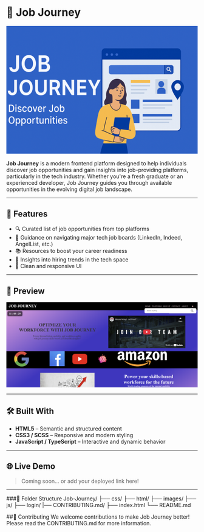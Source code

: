 # 🚀 Job Journey

![Job Journey Banner](images/banner.png)

**Job Journey** is a modern frontend platform designed to help individuals discover job opportunities and gain insights into job-providing platforms, particularly in the tech industry. Whether you're a fresh graduate or an experienced developer, Job Journey guides you through available opportunities in the evolving digital job landscape.

---

## 🌟 Features

- 🔍 Curated list of job opportunities from top platforms
- 🧭 Guidance on navigating major tech job boards (LinkedIn, Indeed, AngelList, etc.)
- 📚 Resources to boost your career readiness
- 💼 Insights into hiring trends in the tech space
- 🎨 Clean and responsive UI

---

## 📸 Preview

![Homepage Screenshot](images/homepage.png)

---

## 🛠️ Built With

- **HTML5** – Semantic and structured content
- **CSS3 / SCSS** – Responsive and modern styling
- **JavaScript / TypeScript** – Interactive and dynamic behavior

---

## 🌐 Live Demo

> Coming soon... or add your deployed link here!

---

###📌 Folder Structure
Job-Journey/
├── css/
├── html/
├── images/
├── js/
├── login/
|── CONTRIBUTING.md/
├── index.html
└── README.md

##🤝 Contributing
We welcome contributions to make Job Journey better! Please read the CONTRIBUTING.md for more information.